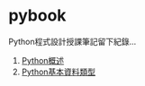 # pybook

Python程式設計授課筆記留下紀錄...

1. [Python概述](01-PythonOverview.ipynb)
2. [Python基本資料類型](02-DataTypes.ipynb)
